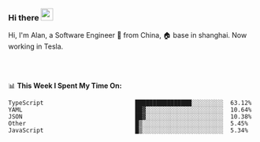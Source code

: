 ### Hi there <img src="https://media.giphy.com/media/hvRJCLFzcasrR4ia7z/giphy.gif" width="25px">

<!-- ![visitors](https://visitor-badge.glitch.me/badge?page_id=dislfyer.dislfyer) -->

Hi, I'm Alan, a Software Engineer 🚀 from China, 🏠 base in shanghai. Now working in Tesla.

<br/>
<br/>

📊 **This Week I Spent My Time On:**


<!--START_SECTION:waka-->

```text
TypeScript                          ████████████████░░░░░░░░░  63.12%
YAML                                ██▓░░░░░░░░░░░░░░░░░░░░░░  10.64%
JSON                                ██▓░░░░░░░░░░░░░░░░░░░░░░  10.38%
Other                               █▒░░░░░░░░░░░░░░░░░░░░░░░  5.45%
JavaScript                          █▒░░░░░░░░░░░░░░░░░░░░░░░  5.34%
```

<!--END_SECTION:waka-->

<!--
**About Me:**
 -->
